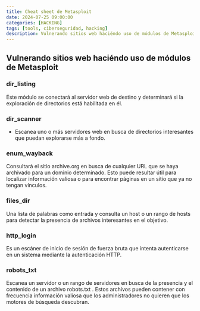 ```yaml
---
title: Cheat sheet de Metasploit
date: 2024-07-25 09:00:00 
categories: [HACKING]
tags: [tools, ciberseguridad, hacking]
description: Vulnerando sitios web haciéndo uso de módulos de Metasploit
---
```


## Vulnerando sitios web haciéndo uso de módulos de Metasploit

###  dir_listing

Este módulo se conectará al servidor web de destino y determinará
si la exploración de directorios está habilitada en él.

### dir_scanner

- Escanea uno o más servidores web en busca de directorios interesantes que puedan explorarse más a fondo.

### enum_wayback

Consultará el sitio archive.org en busca de cualquier URL que se haya archivado para un dominio determinado. Esto puede resultar útil para localizar información valiosa o para encontrar páginas en un sitio que ya no tengan vínculos.

### files_dir

Una lista de palabras como entrada y consulta un host o un rango de hosts para detectar la presencia de archivos interesantes en el objetivo.

### http_login

Es un escáner de inicio de sesión de fuerza bruta que intenta autenticarse en un sistema mediante la autenticación HTTP.

### robots_txt 

Escanea un servidor o un rango de servidores en busca de la presencia y el contenido de un archivo robots.txt . Estos archivos pueden contener con frecuencia información valiosa que los administradores no quieren que los motores de búsqueda descubran.